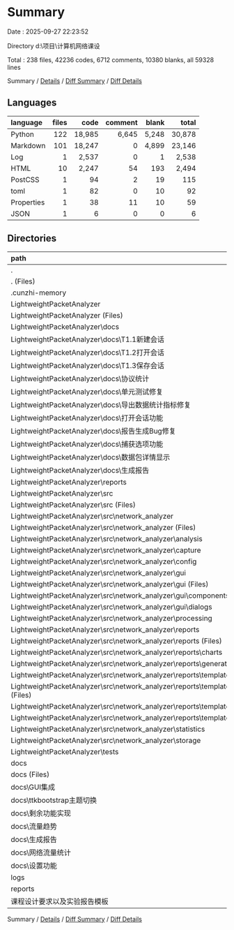 # Summary

Date : 2025-09-27 22:23:52

Directory d:\\项目\\计算机网络课设

Total : 238 files,  42236 codes, 6712 comments, 10380 blanks, all 59328 lines

Summary / [Details](details.md) / [Diff Summary](diff.md) / [Diff Details](diff-details.md)

## Languages
| language | files | code | comment | blank | total |
| :--- | ---: | ---: | ---: | ---: | ---: |
| Python | 122 | 18,985 | 6,645 | 5,248 | 30,878 |
| Markdown | 101 | 18,247 | 0 | 4,899 | 23,146 |
| Log | 1 | 2,537 | 0 | 1 | 2,538 |
| HTML | 10 | 2,247 | 54 | 193 | 2,494 |
| PostCSS | 1 | 94 | 2 | 19 | 115 |
| toml | 1 | 82 | 0 | 10 | 92 |
| Properties | 1 | 38 | 11 | 10 | 59 |
| JSON | 1 | 6 | 0 | 0 | 6 |

## Directories
| path | files | code | comment | blank | total |
| :--- | ---: | ---: | ---: | ---: | ---: |
| . | 238 | 42,236 | 6,712 | 10,380 | 59,328 |
| . (Files) | 1 | 38 | 11 | 10 | 59 |
| .cunzhi-memory | 5 | 10 | 0 | 8 | 18 |
| LightweightPacketAnalyzer | 180 | 29,429 | 6,689 | 7,751 | 43,869 |
| LightweightPacketAnalyzer (Files) | 61 | 6,417 | 1,182 | 1,875 | 9,474 |
| LightweightPacketAnalyzer\\docs | 48 | 8,587 | 0 | 2,305 | 10,892 |
| LightweightPacketAnalyzer\\docs\\T1.1新建会话 | 3 | 867 | 0 | 201 | 1,068 |
| LightweightPacketAnalyzer\\docs\\T1.2打开会话 | 4 | 1,099 | 0 | 285 | 1,384 |
| LightweightPacketAnalyzer\\docs\\T1.3保存会话 | 7 | 888 | 0 | 254 | 1,142 |
| LightweightPacketAnalyzer\\docs\\协议统计 | 3 | 406 | 0 | 96 | 502 |
| LightweightPacketAnalyzer\\docs\\单元测试修复 | 2 | 138 | 0 | 45 | 183 |
| LightweightPacketAnalyzer\\docs\\导出数据统计指标修复 | 2 | 230 | 0 | 71 | 301 |
| LightweightPacketAnalyzer\\docs\\打开会话功能 | 3 | 335 | 0 | 94 | 429 |
| LightweightPacketAnalyzer\\docs\\报告生成Bug修复 | 1 | 131 | 0 | 40 | 171 |
| LightweightPacketAnalyzer\\docs\\捕获选项功能 | 7 | 1,334 | 0 | 332 | 1,666 |
| LightweightPacketAnalyzer\\docs\\数据包详情显示 | 9 | 1,772 | 0 | 468 | 2,240 |
| LightweightPacketAnalyzer\\docs\\生成报告 | 7 | 1,387 | 0 | 419 | 1,806 |
| LightweightPacketAnalyzer\\reports | 5 | 1,281 | 29 | 105 | 1,415 |
| LightweightPacketAnalyzer\\src | 57 | 10,941 | 4,819 | 2,759 | 18,519 |
| LightweightPacketAnalyzer\\src (Files) | 1 | 131 | 20 | 26 | 177 |
| LightweightPacketAnalyzer\\src\\network_analyzer | 56 | 10,810 | 4,799 | 2,733 | 18,342 |
| LightweightPacketAnalyzer\\src\\network_analyzer (Files) | 2 | 84 | 33 | 24 | 141 |
| LightweightPacketAnalyzer\\src\\network_analyzer\\analysis | 9 | 990 | 744 | 329 | 2,063 |
| LightweightPacketAnalyzer\\src\\network_analyzer\\capture | 2 | 165 | 91 | 48 | 304 |
| LightweightPacketAnalyzer\\src\\network_analyzer\\config | 2 | 402 | 219 | 84 | 705 |
| LightweightPacketAnalyzer\\src\\network_analyzer\\gui | 17 | 4,914 | 1,685 | 1,255 | 7,854 |
| LightweightPacketAnalyzer\\src\\network_analyzer\\gui (Files) | 5 | 2,021 | 798 | 419 | 3,238 |
| LightweightPacketAnalyzer\\src\\network_analyzer\\gui\\components | 5 | 1,199 | 378 | 329 | 1,906 |
| LightweightPacketAnalyzer\\src\\network_analyzer\\gui\\dialogs | 7 | 1,694 | 509 | 507 | 2,710 |
| LightweightPacketAnalyzer\\src\\network_analyzer\\processing | 3 | 547 | 287 | 152 | 986 |
| LightweightPacketAnalyzer\\src\\network_analyzer\\reports | 16 | 2,712 | 1,088 | 612 | 4,412 |
| LightweightPacketAnalyzer\\src\\network_analyzer\\reports (Files) | 3 | 559 | 214 | 155 | 928 |
| LightweightPacketAnalyzer\\src\\network_analyzer\\reports\\charts | 3 | 445 | 230 | 131 | 806 |
| LightweightPacketAnalyzer\\src\\network_analyzer\\reports\\generators | 4 | 1,022 | 451 | 195 | 1,668 |
| LightweightPacketAnalyzer\\src\\network_analyzer\\reports\\templates | 6 | 686 | 193 | 131 | 1,010 |
| LightweightPacketAnalyzer\\src\\network_analyzer\\reports\\templates (Files) | 3 | 310 | 178 | 82 | 570 |
| LightweightPacketAnalyzer\\src\\network_analyzer\\reports\\templates\\css | 1 | 94 | 2 | 19 | 115 |
| LightweightPacketAnalyzer\\src\\network_analyzer\\reports\\templates\\html | 2 | 282 | 13 | 30 | 325 |
| LightweightPacketAnalyzer\\src\\network_analyzer\\statistics | 3 | 595 | 240 | 141 | 976 |
| LightweightPacketAnalyzer\\src\\network_analyzer\\storage | 2 | 401 | 412 | 88 | 901 |
| LightweightPacketAnalyzer\\tests | 9 | 2,203 | 659 | 707 | 3,569 |
| docs | 47 | 9,480 | 0 | 2,465 | 11,945 |
| docs (Files) | 2 | 138 | 0 | 64 | 202 |
| docs\\GUI集成 | 12 | 2,392 | 0 | 640 | 3,032 |
| docs\\ttkbootstrap主题切换 | 8 | 1,435 | 0 | 348 | 1,783 |
| docs\\剩余功能实现 | 9 | 1,842 | 0 | 495 | 2,337 |
| docs\\流量趋势 | 4 | 811 | 0 | 199 | 1,010 |
| docs\\生成报告 | 1 | 146 | 0 | 40 | 186 |
| docs\\网络流量统计 | 6 | 1,322 | 0 | 296 | 1,618 |
| docs\\设置功能 | 5 | 1,394 | 0 | 383 | 1,777 |
| logs | 1 | 2,537 | 0 | 1 | 2,538 |
| reports | 3 | 684 | 12 | 58 | 754 |
| 课程设计要求以及实验报告模板 | 1 | 58 | 0 | 87 | 145 |

Summary / [Details](details.md) / [Diff Summary](diff.md) / [Diff Details](diff-details.md)